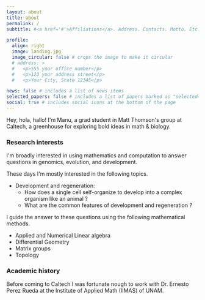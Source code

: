 ```yaml
---
layout: about
title: about
permalink: /
subtitle: #<a href='#'>Affiliations</a>. Address. Contacts. Motto. Etc.

profile:
  align: right
  image: landing.jpg
  image_circular: false # crops the image to make it circular
  # address: >
  #   <p>555 your office number</p>
  #   <p>123 your address street</p>
  #   <p>Your City, State 12345</p>

news: false # includes a list of news items
selected_papers: false # includes a list of papers marked as "selected={true}"
social: true # includes social icons at the bottom of the page
---
```


Hey, hola, hallo! I'm Manu, a grad student in Matt Thomson's group at Caltech, a greenhouse for exploring bold ideas in math & biology. 

### Research interests

I'm broadly interested in using mathematics and computation to answer questions in genomics, evolution, and development. 

These days I'm mostly interested in the following topics.  

* Development and regeneration: 
  * How does a single cell self-organize to develop into a complex organism like an animal ? 
  * What are the common features of development and regeneration ? 

I guide the answer to these questions using the following mathematical methods. 

* Applied and Numerical Linear algebra 
* Differential Geometry 
* Matrix groups 
* Topology

### Academic history 

Before coming to Caltech I was fortunate nough to work with Dr. Ernesto Perez Rueda at the Institute of Applied Math (IIMAS) of UNAM. 


<!-- Write your biography here. Tell the world about yourself. Link to your favorite [subreddit](http://reddit.com). You can put a picture in, too. The code is already in, just name your picture `prof_pic.jpg` and put it in the `img/` folder.

Put your address / P.O. box / other info right below your picture. You can also disable any of these elements by editing `profile` property of the YAML header of your `_pages/about.md`. Edit `_bibliography/papers.bib` and Jekyll will render your [publications page](/al-folio/publications/) automatically.

Link to your social media connections, too. This theme is set up to use [Font Awesome icons](https://fontawesome.com/) and [Academicons](https://jpswalsh.github.io/academicons/), like the ones below. Add your Facebook, Twitter, LinkedIn, Google Scholar, or just disable all of them. -->
